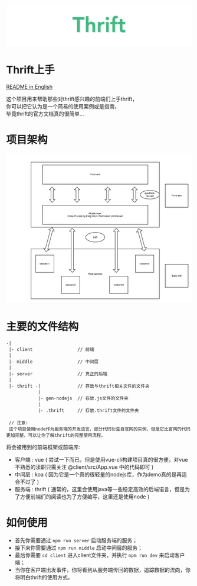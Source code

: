 ![](./thrift_logo.png)
# Thrift上手
[README in English](https://github.com/wengwengweng/thrift-demo/blob/master/README.md)  

这个项目用来帮助那些对thrift感兴趣的前端们上手thrift，  
你可以把它认为是一个简易的使用案例或是指南，  
毕竟thrift的官方文档真的很简单...
# 项目架构
![](./thrift.png)
# 主要的文件结构
```
-|
 |- client                 // 前端
 |                          
 |- middle                 // 中间层
 |  
 |- server                 // 真正的后端
 |
 |- thrift -|              // 存放与thrift相关文件的文件夹
            |
            |- gen-nodejs  // 存放.js文件的文件夹
            |
            |- .thrift     // 存放.thrift文件的文件夹

 // 注意:
 这个项目使用node作为服务端的开发语言，部分代码衍生自官网的实例，但是它比官网的代码更加完整，可以让你了解thrift的完整使用流程。
```

将会被用到的前端框架或前端库:
- 客户端 : vue ( 尝试一下而已，但是使用vue-cli构建项目真的很方便，对vue不熟悉的渎职只需关注 @client/src/App.vue 中的代码即可 )
- 中间层 : koa ( 因为它是一个真的很轻量的nodejs库，作为demo真的是再适合不过了 )
- 服务端 : thrift ( 通常的，这里会使用java等一些稳定高效的后端语言，但是为了方便前端们的阅读也为了方便编写，这里还是使用node )

# 如何使用
- 首先你需要通过 `npm run server` 启动服务端的服务；
- 接下来你需要通过 `npm run middle` 启动中间层的服务；
- 最后你需要 `cd client` 进入client文件夹，并执行 `npm run dev` 来启动客户端；
- 当你在客户端出发事件，你将看到从服务端传回的数据，追踪数据的流向，你将明白thrift的使用方式。
